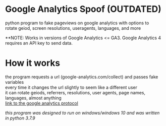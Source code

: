 # Google Analytics Spoof (OUTDATED)
python program to fake pageviews on google analytics with options to rotate geiod, screen resolutions, useragents, languages, and more

**NOTE: Works in versions of Google Analytics <= GA3. Google Analytics 4 requires an API key to send data.

# **How it works**  
the program requests a url (google-analytics.com/collect) and passes fake variables  
every time it changes the url slightly to seem like a different user  
it can rotate geiods, referrers, resolutions, user agents, page names, languages, almost anything  
[link to the google analytics protocol](https://developers.google.com/analytics/devguides/collection/protocol/v1/parameters)  
  
*this program was designed to run on windows/windows 10 and was written in python 3.7.9*
